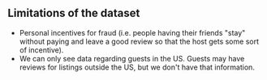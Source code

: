 ## Limitations of the dataset
* Personal incentives for fraud (i.e. people having their friends "stay" without paying and leave a good review so 
that the host gets some sort of incentive).
* We can only see data regarding guests in the US. Guests may have reviews for listings outside the US, but we don't have that information.
